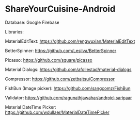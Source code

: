 # ShareYourCuisine-Android

Database: Google Firebase

Libraries:

MaterialEditText: https://github.com/rengwuxian/MaterialEditText

BetterSpinner: https://github.com/Lesilva/BetterSpinner

Picasso: https://github.com/square/picasso

Material Dialogs: https://github.com/afollestad/material-dialogs

Compressor: https://github.com/zetbaitsu/Compressor

FishBun (Image picker): https://github.com/sangcomz/FishBun

Validator: https://github.com/ragunathjawahar/android-saripaar

Material DateTime Picker: https://github.com/wdullaer/MaterialDateTimePicker
